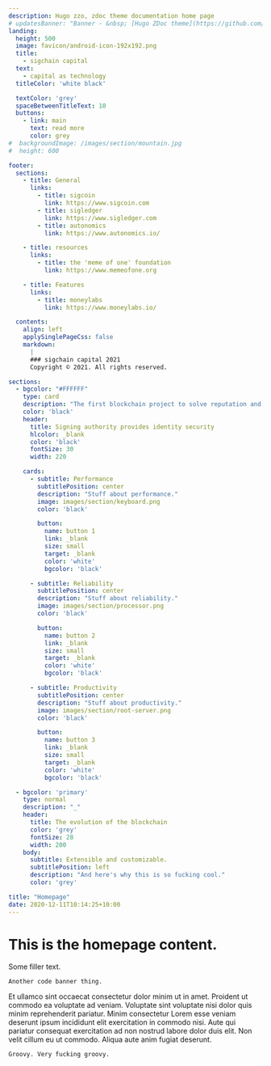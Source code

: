 ```yaml
---
description: Hugo zzo, zdoc theme documentation home page
# updatesBanner: "Banner - &nbsp; [Hugo ZDoc theme](https://github.com/zzossig/hugo-theme-zdoc) &nbsp; just arrived"
landing:
  height: 500
  image: favicon/android-icon-192x192.png
  title:
    - sigchain capital
  text:
    - capital as technology
  titleColor: 'white black'

  textColor: 'grey'
  spaceBetweenTitleText: 10
  buttons:
    - link: main
      text: read more
      color: grey
#  backgroundImage: /images/section/mountain.jpg
#  height: 600

footer:
  sections:
    - title: General
      links:
        - title: sigcoin
          link: https://www.sigcoin.com
        - title: sigledger
          link: https://www.sigledger.com
        - title: autonomics
          link: https://www.autonomics.io/

    - title: resources
      links:
        - title: the 'meme of one' foundation
          link: https://www.memeofone.org

    - title: Features
      links:
        - title: moneylabs
          link: https://www.moneylabs.io/

  contents:
    align: left
    applySinglePageCss: false
    markdown:
      |
      ### sigchain capital 2021
      Copyright © 2021. All rights reserved.

sections:
  - bgcolor: "#FFFFFF"
    type: card
    description: "The first blockchain project to solve reputation and identity"
    color: 'black'
    header:
      title: Signing authority provides identity security
      hlcolor: _blank
      color: 'black'
      fontSize: 30
      width: 220

    cards:
      - subtitle: Performance
        subtitlePosition: center
        description: "Stuff about performance."
        image: images/section/keyboard.png
        color: 'black'

        button:
          name: button 1
          link: _blank
          size: small
          target: _blank
          color: 'white'
          bgcolor: 'black'

      - subtitle: Reliability
        subtitlePosition: center
        description: "Stuff about reliability."
        image: images/section/processor.png
        color: 'black'

        button:
          name: button 2
          link: _blank
          size: small
          target: _blank
          color: 'white'
          bgcolor: 'black'

      - subtitle: Productivity
        subtitlePosition: center
        description: "Stuff about productivity."
        image: images/section/root-server.png
        color: 'black'

        button:
          name: button 3
          link: _blank
          size: small
          target: _blank
          color: 'white'
          bgcolor: 'black'

  - bgcolor: 'primary'
    type: normal
    description: "_"
    header:
      title: The evolution of the blockchain
      color: 'grey'
      fontSize: 28
      width: 200
    body:
      subtitle: Extensible and customizable.
      subtitlePosition: left
      description: "And here's why this is so fucking cool."
      color: 'grey'

title: "Homepage"
date: 2020-12-11T10:14:25+10:00
---
```


# This is the homepage content.

Some filler text.


```
Another code banner thing.
```

Et ullamco sint occaecat consectetur dolor minim ut in amet. Proident ut commodo ea voluptate ad veniam. Voluptate sint voluptate nisi dolor quis minim reprehenderit pariatur. Minim consectetur Lorem esse veniam deserunt ipsum incididunt elit exercitation in commodo nisi. Aute qui pariatur consequat exercitation ad non nostrud labore dolor duis elit. Non velit cillum eu ut commodo. Aliqua aute anim fugiat deserunt.


```
Groovy. Very fucking groovy.
```

